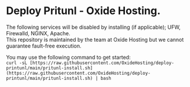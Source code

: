 # Deploy Pritunl - Oxide Hosting.

The following services will be disabled by installing (if applicable); UFW, Firewalld, NGINX, Apache.<br>
This repository is maintained by the team at Oxide Hosting but we cannot guarantee fault-free execution.

You may use the following command to get started:<br>
```curl -sL [https://raw.githubusercontent.com/OxideHosting/deploy-printunl/main/pritunl-install.sh](https://raw.githubusercontent.com/OxideHosting/deploy-printunl/main/pritunl-install.sh) | bash```
